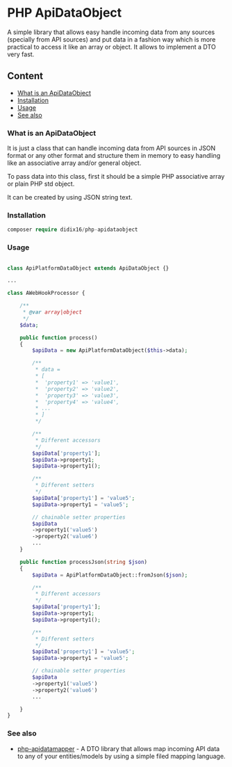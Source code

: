 PHP ApiDataObject
=

A simple library that allows easy handle incoming data from any sources (specially from API sources) and put data in a fashion way which is more practical to access it like an array or object. It allows to implement a DTO very fast.

## Content

* [What is an ApiDataObject](#what-is-an-apidataobject)
* [Installation](#installation)
* [Usage](#usage)
* [See also](#see-also)


### What is an ApiDataObject

It is just a class that can handle incoming data from API sources in JSON format or any other format and structure them in memory to easy handling like an associative array and/or general object.

To pass data into this class, first it should be a simple PHP associative array or plain PHP std object.

It can be created by using JSON string text.

### Installation

```php
composer require didix16/php-apidataobject
```

### Usage

```php

class ApiPlatformDataObject extends ApiDataObject {}

...

class AWebHookProcessor {

    /**
     * @var array|object
     */
    $data;

    public function process()
    {
        $apiData = new ApiPlatformDataObject($this->data);

        /**
         * data = 
         * [
         *  'property1' => 'value1',
         *  'property2' => 'value2',
         *  'property3' => 'value3',
         *  'property4' => 'value4',
         * ...
         * ]
         */

        /**
         * Different accessors
         */
        $apiData['property1'];
        $apiData->property1;
        $apiData->property1();

        /**
         * Different setters
         */
        $apiData['property1'] = 'value5';
        $apiData->property1 = 'value5';

        // chainable setter properties
        $apiData
        ->property1('value5')
        ->property2('value6')
        ...
    }

    public function processJson(string $json)
    {
        $apiData = ApiPlatformDataObject::fromJson($json);

        /**
         * Different accessors
         */
        $apiData['property1'];
        $apiData->property1;
        $apiData->property1();

        /**
         * Different setters
         */
        $apiData['property1'] = 'value5';
        $apiData->property1 = 'value5';

        // chainable setter properties
        $apiData
        ->property1('value5')
        ->property2('value6')
        ...

    }
}
```

### See also

- [php-apidatamapper][1] - A DTO library that allows map incoming API data to any of your entities/models by using a simple filed mapping language.

[1]:https://github.com/didix16/php-apidatamapper